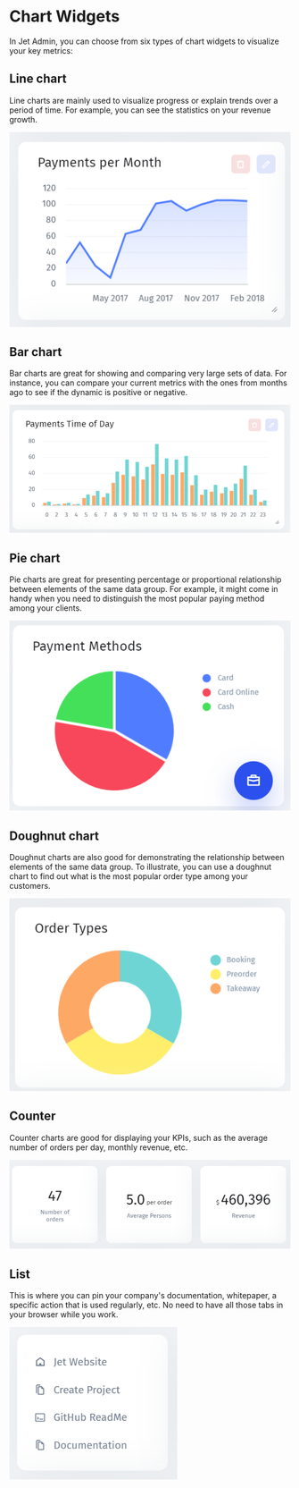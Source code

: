 # Chart Widgets

In Jet Admin, you can choose from six types of chart widgets to visualize your key metrics:

## Line chart

Line charts are mainly used to visualize progress or explain trends over a period of time. For example, you can see the statistics on your revenue growth. 

![](../../.gitbook/assets/image%20%2896%29.png)

## Bar chart

Bar charts are great for showing and comparing very large sets of data. For instance, you can compare your current metrics with the ones from months ago to see if the dynamic is positive or negative.

![](../../.gitbook/assets/image%20%28263%29.png)

## Pie chart

Pie charts are great for presenting percentage or proportional relationship between elements of the same data group. For example, it might come in handy when you need to distinguish the most popular paying method among your clients. 

![](../../.gitbook/assets/image%20%28282%29.png)

## Doughnut chart

Doughnut charts are also good for demonstrating the relationship between elements of the same data group. To illustrate, you can use a doughnut chart to find out what is the most popular order type among your customers.

![](../../.gitbook/assets/image%20%28163%29.png)

## Counter

Counter charts are good for displaying your KPIs, such as the average number of orders per day, monthly revenue, etc.

![](../../.gitbook/assets/image%20%28229%29.png)

## List

This is where you can pin your company's documentation, whitepaper,  a specific action that is used regularly, etc. No need to have all those tabs in your browser while you work. 

![](../../.gitbook/assets/image%20%28304%29.png)

